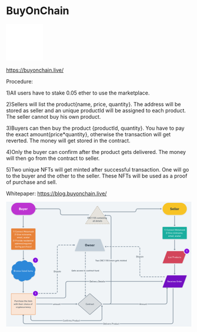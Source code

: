 ﻿# BuyOnChain
<img src="logo/Buy.gif" width="100">

https://buyonchain.live/

Procedure:
   
1)All users have to stake 0.05 ether to use the marketplace.

2)Sellers will list the product{name, price, quantity}. The address will be stored as seller and an unique productId will be assigned to each product. The seller cannot buy his own product.              

3)Buyers can then buy the product {productId, quantity}. You have to pay the exact amount{price*quantity}, otherwise the transaction will get reverted. The money will get stored in the contract.    

4)Only the buyer can confirm after the product gets delivered. The money will then go from the contract to seller.

5)Two unique NFTs will get minted after successful transaction. One will go to the buyer and the other to the seller. These NFTs will be used as a proof of purchase and sell.

Whitepaper: https://blog.buyonchain.live/

<img src="logo/scheme.png">